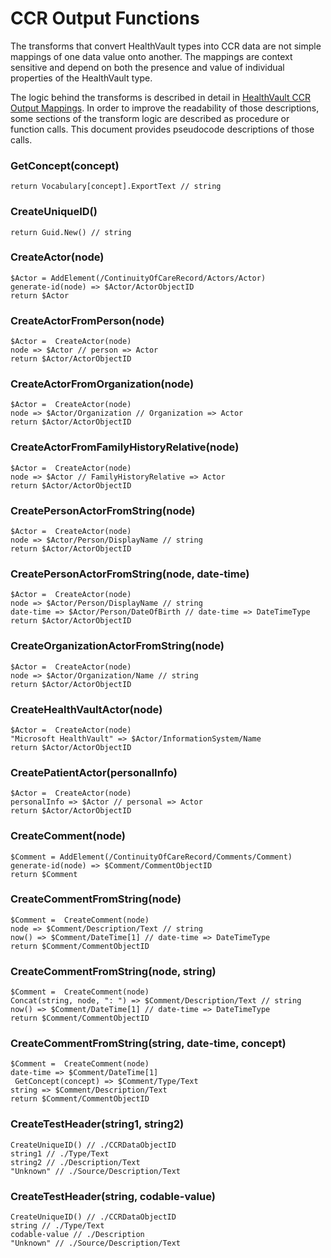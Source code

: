 CCR Output Functions
====================

The transforms that convert HealthVault types into CCR data are not simple mappings of one data value onto another. The mappings are context sensitive and depend on both the presence and value of individual properties of the HealthVault type.

The logic behind the transforms is described in detail in [HealthVault CCR Output Mappings](ccr-output-mappings.md). In order to improve the readability of those descriptions, some sections of the transform logic are described as procedure or function calls. This document provides pseudocode descriptions of those calls.

### GetConcept(concept)

```pseudocode
return Vocabulary[concept].ExportText // string
```

### CreateUniqueID()

```pseudocode
return Guid.New() // string
```

### CreateActor(node)

```pseudocode
$Actor = AddElement(/ContinuityOfCareRecord/Actors/Actor) 
generate-id(node) => $Actor/ActorObjectID 
return $Actor 
```

### CreateActorFromPerson(node)

```pseudocode
$Actor =  CreateActor(node) 
node => $Actor // person => Actor 
return $Actor/ActorObjectID 
```

### CreateActorFromOrganization(node)

```pseudocode
$Actor =  CreateActor(node) 
node => $Actor/Organization // Organization => Actor 
return $Actor/ActorObjectID     
```

### CreateActorFromFamilyHistoryRelative(node)

```pseudocode
$Actor =  CreateActor(node) 
node => $Actor // FamilyHistoryRelative => Actor 
return $Actor/ActorObjectID 
```

### CreatePersonActorFromString(node)

```pseudocode
$Actor =  CreateActor(node) 
node => $Actor/Person/DisplayName // string 
return $Actor/ActorObjectID 
```

### CreatePersonActorFromString(node, date-time)

```pseudocode
$Actor =  CreateActor(node) 
node => $Actor/Person/DisplayName // string 
date-time => $Actor/Person/DateOfBirth // date-time => DateTimeType 
return $Actor/ActorObjectID     
```

### CreateOrganizationActorFromString(node)

```pseudocode
$Actor =  CreateActor(node) 
node => $Actor/Organization/Name // string 
return $Actor/ActorObjectID     
```

### CreateHealthVaultActor(node)

```pseudocode
$Actor =  CreateActor(node) 
"Microsoft HealthVault" => $Actor/InformationSystem/Name 
return $Actor/ActorObjectID     
```

### CreatePatientActor(personalInfo)

```pseudocode
$Actor =  CreateActor(node) 
personalInfo => $Actor // personal => Actor 
return $Actor/ActorObjectID     
```

### CreateComment(node)

```pseudocode
$Comment = AddElement(/ContinuityOfCareRecord/Comments/Comment) 
generate-id(node) => $Comment/CommentObjectID 
return $Comment     
```

### CreateCommentFromString(node)

```pseudocode
$Comment =  CreateComment(node) 
node => $Comment/Description/Text // string 
now() => $Comment/DateTime[1] // date-time => DateTimeType 
return $Comment/CommentObjectID     
```

### CreateCommentFromString(node, string)

```pseudocode
$Comment =  CreateComment(node) 
Concat(string, node, ": ") => $Comment/Description/Text // string 
now() => $Comment/DateTime[1] // date-time => DateTimeType 
return $Comment/CommentObjectID     
```

### CreateCommentFromString(string, date-time, concept)

```pseudocode
$Comment =  CreateComment(node) 
date-time => $Comment/DateTime[1] 
 GetConcept(concept) => $Comment/Type/Text 
string => $Comment/Description/Text 
return $Comment/CommentObjectID     
```

### CreateTestHeader(string1, string2)

```pseudocode
CreateUniqueID() // ./CCRDataObjectID 
string1 // ./Type/Text 
string2 // ./Description/Text 
"Unknown" // ./Source/Description/Text  
```

### CreateTestHeader(string, codable-value)

```pseudocode
CreateUniqueID() // ./CCRDataObjectID 
string // ./Type/Text 
codable-value // ./Description 
"Unknown" // ./Source/Description/Text  
```
